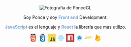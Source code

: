 <p align="center" width="300">
<img
    src="https://firebasestorage.googleapis.com/v0/b/poncegl.appspot.com/o/brand%2FProfile.jpg?alt=media&token=2c5d9e70-b2f2-4aba-b4d8-e00b80c2ae80"
    alt="Fotografia de PonceGL"
    align="center" width="150"
    />
</p>

<p align="center">Soy Ponce y soy <span style="color: #67a4ff; font-weight: 600;">Front end</span> Development.</p>

<p align="center" width="80%"><span style="color: #67a4ff; font-weight: 600;">JavaScript</span> es el lenguaje y <span style="color: #67a4ff; font-weight: 600;">React</span> la librería que mas utilizo.</p>

<p align="center" width="80%">
<img align="center" alt="HTML5" width="26px" src="https://raw.githubusercontent.com/github/explore/80688e429a7d4ef2fca1e82350fe8e3517d3494d/topics/html/html.png" />
<img align="center" alt="CSS3" width="26px" src="https://raw.githubusercontent.com/github/explore/80688e429a7d4ef2fca1e82350fe8e3517d3494d/topics/css/css.png" />
<img align="center" alt="JavaScript" width="26px" src="https://raw.githubusercontent.com/github/explore/80688e429a7d4ef2fca1e82350fe8e3517d3494d/topics/javascript/javascript.png" />
<img align="center" alt="React" width="26px" src="https://raw.githubusercontent.com/github/explore/80688e429a7d4ef2fca1e82350fe8e3517d3494d/topics/react/react.png" />
<img align="center" alt="npm" width="26px" src="https://raw.githubusercontent.com/github/explore/80688e429a7d4ef2fca1e82350fe8e3517d3494d/topics/npm/npm.png" />
<img align="center" alt="WebPack" width="26px" src="https://raw.githubusercontent.com/github/explore/80688e429a7d4ef2fca1e82350fe8e3517d3494d/topics/webpack/webpack.png" />
<img align="center" alt="Babel" width="26px" src="https://raw.githubusercontent.com/github/explore/80688e429a7d4ef2fca1e82350fe8e3517d3494d/topics/babel/babel.png" />
<img align="center" alt="Firebase" width="26px" src="https://raw.githubusercontent.com/github/explore/80688e429a7d4ef2fca1e82350fe8e3517d3494d/topics/firebase/firebase.png" />
</p>
